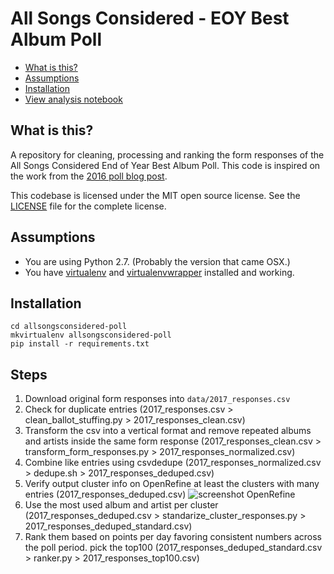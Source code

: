 All Songs Considered - EOY Best Album Poll
==========================================

* [What is this?](#what-is-this)
* [Assumptions](#assumptions)
* [Installation](#installation)
* [View analysis notebook](#view-analysis-notebook)

What is this?
-------------

A repository for cleaning, processing and ranking the form responses of the All Songs Considered End of Year Best Album Poll. This code is inspired on the work from the [2016 poll blog post](http://blog.apps.npr.org/2016/12/16/all-songs-considered-poll.html).

This codebase is licensed under the MIT open source license. See the [LICENSE](https://github.com/nprapps/allsongsconsidered-poll/blob/master/LICENSE) file for the complete license.

Assumptions
-----------

* You are using Python 2.7. (Probably the version that came OSX.)
* You have [virtualenv](https://pypi.python.org/pypi/virtualenv) and [virtualenvwrapper](https://pypi.python.org/pypi/virtualenvwrapper) installed and working.

Installation
------------

```
cd allsongsconsidered-poll
mkvirtualenv allsongsconsidered-poll
pip install -r requirements.txt
```

Steps
-----

1. Download original form responses into `data/2017_responses.csv`
2. Check for duplicate entries (2017_responses.csv > clean_ballot_stuffing.py > 2017_responses_clean.csv)
3. Transform the csv into a vertical format and remove repeated albums and artists inside the same form response (2017_responses_clean.csv > transform_form_responses.py > 2017_responses_normalized.csv)
4. Combine like entries using csvdedupe (2017_responses_normalized.csv > dedupe.sh > 2017_responses_deduped.csv)
5. Verify output cluster info on OpenRefine at least the clusters with many entries (2017_responses_deduped.csv)
![screenshot OpenRefine][screenshot]
6. Use the most used album and artist per cluster (2017_responses_deduped.csv > standarize_cluster_responses.py > 2017_responses_deduped_standard.csv)
7. Rank them based on points per day favoring consistent numbers across the poll period. pick the top100 (2017_responses_deduped_standard.csv > ranker.py > 2017_responses_top100.csv)


[screenshot]: 'assets/OpenRefine_validation.png'
